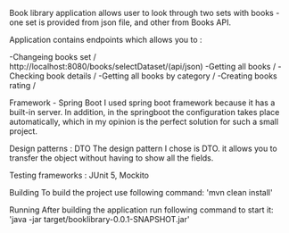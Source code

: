 Book library application allows user to look through two sets with books - one set is provided 
from json file, and other from Books API. 

Application contains endpoints which allows you to :

-Changeing books set / http://localhost:8080/books/selectDataset/(api/json)
-Getting all books / 
-Checking book details /
-Getting all books by category /
-Creating books rating / 

Framework - Spring Boot
 I used spring boot framework because it has a built-in server. 
 In addition, in the springboot the configuration takes place 
 automatically, which in my opinion is the perfect solution for such a small project.

Design patterns : DTO 
 The design pattern I chose is DTO. it allows you to transfer the object without having to show all the fields.

Testing frameworks : JUnit 5, Mockito

Building 
 To build the project use following command: 'mvn clean install'
 
Running 
 After building the application run following command to start it: 'java -jar target/booklibrary-0.0.1-SNAPSHOT.jar'

